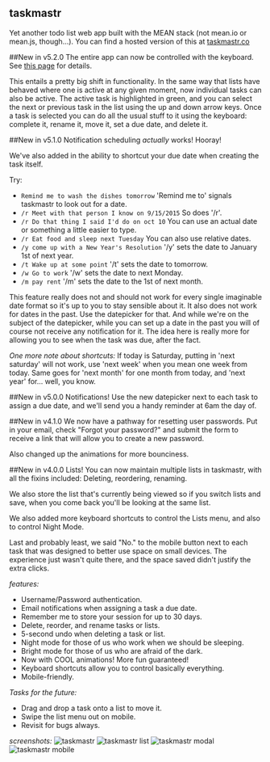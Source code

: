 ## taskmastr
Yet another todo list web app built with the MEAN stack (not mean.io or mean.js, though...). You can find a hosted version of this at [taskmastr.co](http://www.taskmastr.co)

##New in v5.2.0
The entire app can now be controlled with the keyboard. See [this page](https://github.com/patrickfatrick/taskmastr/wiki/Keyboard-shortcuts) for details.

This entails a pretty big shift in functionality. In the same way that lists have behaved where one is active at any given moment, now individual tasks can also be active. The active task is highlighted in green, and you can select the next or previous task in the list using the up and down arrow keys. Once a task is selected you can do all the usual stuff to it using the keyboard: complete it, rename it, move it, set a due date, and delete it.

##New in v5.1.0
Notification scheduling _actually_ works! Hooray!

We've also added in the ability to shortcut your due date when creating the task itself.

Try:
- `Remind me to wash the dishes tomorrow` 'Remind me to' signals taskmastr to look out for a date.
- `/r Meet with that person I know on 9/15/2015` So does '/r'.
- `/r Do that thing I said I'd do on oct 10` You can use an actual date or something a little easier to type.
- `/r Eat food and sleep next Tuesday` You can also use relative dates.
- `/y come up with a New Year's Resolution` '/y' sets the date to January 1st of next year.
- `/t Wake up at some point` '/t' sets the date to tomorrow.
- `/w Go to work` '/w' sets the date to next Monday.
- `/m pay rent` '/m' sets the date to the 1st of next month.

This feature really does not and should not work for every single imaginable date format so it's up to you to stay sensible about it. It also does not work for dates in the past. Use the datepicker for that. And while we're on the subject of the datepicker, while you can set up a date in the past you will of course not receive any notification for it. The idea here is really more for allowing you to see when the task was due, after the fact.

_One more note about shortcuts:_ If today is Saturday, putting in 'next saturday' will not work, use 'next week' when you mean one week from today. Same goes for 'next month' for one month from today, and 'next year' for... well, you know.

##New in v5.0.0
Notifications! Use the new datepicker next to each task to assign a due date, and we'll send you a handy reminder at 6am the day of.

##New in v4.1.0
We now have a pathway for resetting user passwords. Put in your email, check "Forgot your password?" and submit the form to receive a link that will allow you to create a new password.

Also changed up the animations for more bounciness.

##New in v4.0.0
Lists! You can now maintain multiple lists in taskmastr, with all the fixins included: Deleting, reordering, renaming.

We also store the list that's currently being viewed so if you switch lists and save, when you come back you'll be looking at the same list.

We also added more keyboard shortcuts to control the Lists menu, and also to control Night Mode.

Last and probably least, we said "No." to the mobile button next to each task that was designed to better use space on small devices. The experience just wasn't quite there, and the space saved didn't justify the extra clicks.

_features:_
- Username/Password authentication.
- Email notifications when assigning a task a due date.
- Remember me to store your session for up to 30 days.
- Delete, reorder, and rename tasks or lists.
- 5-second undo when deleting a task or list.
- Night mode for those of us who work when we should be sleeping.
- Bright mode for those of us who are afraid of the dark.
- Now with COOL animations! More fun guaranteed!
- Keyboard shortcuts allow you to control basically everything.
- Mobile-friendly.

_Tasks for the future:_
- Drag and drop a task onto a list to move it.
- Swipe the list menu out on mobile.
- Revisit for bugs always.

_screenshots:_
![taskmastr](https://raw.githubusercontent.com/patrickfatrick/taskmastr/master/images/taskmastr-basic-usage.png)
![taskmastr list](https://raw.githubusercontent.com/patrickfatrick/taskmastr/master/images/taskmastr-basic-usage-2.png)
![taskmastr modal](https://raw.githubusercontent.com/patrickfatrick/taskmastr/lists/screenshot3.png)
![taskmastr mobile](https://raw.githubusercontent.com/patrickfatrick/taskmastr/lists/screenshot4.png)

